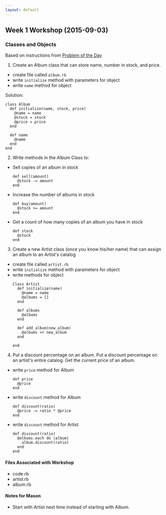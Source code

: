 ```yaml
---
layout: default
---
```


## Week 1 Workshop (2015-09-03)

### Classes and Objects

Based on instructions from [Problem of the Day](https://github.com/masonfmatthews/rails_assignments/tree/master/exercises/albums_and_artists)

1. Create an Album class that can store name, number in stock, and price.
  * create file called `album.rb`
  * write `initialize` method with parameters for object
  * write `name` method for object

Solution:

    class Album
      def initialize(name, stock, price)
        @name = name
        @stock = stock
        @price = price
      end

      def name
        @name
      end
    end


2. Write methods in the Album Class to:
  * Sell copies of an album in stock
    ```
    def sell(amount)
      @stock -= amount
    end  
    ```
  * Increase the number of albums in stock
    ```
    def buy(amount)
      @stock += amount
    end  
    ```
  * Get a count of how many copies of an album you have in stock
    ```
    def stock
      @stock
    end
    ```
3. Create a new Artist class (once you know his/her name) that can assign an album to an Artist's catalog
  * create file called `artist.rb`
  * write `initialize` method with parameters for object
  * write methods for object
    ```
    Class Artist
      def initialize(name)
        @name = name
        @albums = []
      end

      def albums
        @albums
      end

      def add_album(new_album)
        @albums << new_album
      end

    end
    ```
4. Put a discount percentage on an album. Put a discount percentage on an artist's entire catalog. Get the current price of an album.
  * write `price` method for Album
    ```
    def price
      @price
    end
    ```
  * write `discount` method for Album
    ```
    def discount(ratio)
      @price -= ratio * @price
    end
    ```
  * write `discount` method for Artist
    ```
    def discount(ratio)
      @albums.each do |album|
        album.discount(ratio)
      end
    end
    ```

#### Files Associated with Workshop
* code.rb
* artist.rb
* album.rb


#### Notes for Mason
* Start with Artist next time instead of starting with Album.
